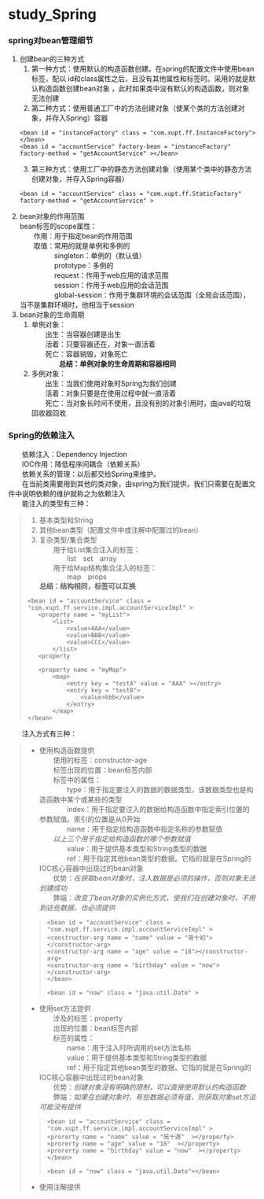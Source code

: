 # study_Spring
### spring对bean管理细节
1. 创建bean的三种方式
    1. 第一种方式：使用默认的构造函数创建。在spring的配置文件中使用bean标签，配以
    id和class属性之后，且没有其他属性和标签时。采用的就是默认构造函数创建bean对象
    ，此时如果类中没有默认的构造函数，则对象无法创建
    2. 第二种方式：使用普通工厂中的方法创建对象（使某个类的方法创建对象，并存入Spring）容器
    ```
   <bean id = "instanceFactory" class = "com.xupt.ff.InstanceFactory"></bean>
   <bean id = "accountService" factory-bean = "instanceFactory" factory-method = "getAccountService" ></bean>
   ```
   3. 第三种方式：使用工厂中的静态方法创建对象（使用某个类中的静态方法创建对象，并存入Spring容器）
   ```
   <bean id = "accountService" class = "com.xupt.ff.StaticFactory" factory-method = "getAccountService" >
   ```
2. bean对象的作用范围  
    bean标签的scope属性：  
    &emsp;&emsp;作用：用于指定bean的作用范围  
    &emsp;&emsp;取值：常用的就是单例和多例的  
    &emsp;&emsp;&emsp;&emsp;&emsp;singleton：单例的（默认值）  
    &emsp;&emsp;&emsp;&emsp;&emsp;prototype：多例的  
    &emsp;&emsp;&emsp;&emsp;&emsp;request：作用于web应用的请求范围  
    &emsp;&emsp;&emsp;&emsp;&emsp;session：作用于web应用的会话范围  
    &emsp;&emsp;&emsp;&emsp;&emsp;global-session：作用于集群环境的会话范围（全局会话范围），当不是集群环境时，他相当于session
3. bean对象的生命周期  
    1. 单例对象：  
    &emsp;&emsp;出生：当容器创建是出生  
    &emsp;&emsp;活着：只要容器还在，对象一直活着  
    &emsp;&emsp;死亡：容器销毁，对象死亡  
    &emsp;&emsp;&emsp;&emsp;**总结：单例对象的生命周期和容器相同**  
    2. 多例对象：  
    &emsp;&emsp;出生：当我们使用对象时Spring为我们创建  
    &emsp;&emsp;活着：对象只要是在使用过程中就一直活着  
    &emsp;&emsp;死亡：当对象长时间不使用，且没有别的对象引用时，由java的垃圾回收器回收  
### Spring的依赖注入
   &emsp;&emsp;依赖注入：Dependency Injection  
   &emsp;&emsp;IOC作用：降低程序间耦合（依赖关系）  
   &emsp;&emsp;依赖关系的管理：以后都交给Spring来维护。  
   &emsp;&emsp;在当前类需要用到其他的类对象，由spring为我们提供，我们只需要在配置文件中说明依赖的维护就称之为依赖注入  
   &emsp;&emsp;能注入的类型有三种：  
   > 1. 基本类型和String   
   > 2. 其他bean类型（配置文件中或注解中配置过的bean）  
   > 3. 复杂类型/集合类型  
   &emsp;&emsp;用于给List集合注入的标签：  
   &emsp;&emsp;&emsp;&emsp;list&emsp;set&emsp;array  
   &emsp;&emsp;用于给Map结构集合注入的标签：  
   &emsp;&emsp;&emsp;&emsp;map&emsp;props  
   **总结：结构相同，标签可以互换**
   > ```
   > <bean id = "accountService" class = "com.xupt.ff.service.impl.accountServiceImpl" >
   >    <property name = "myList">
   >        <list>
   >            <value>AAA</value>
   >            <value>BBB</value>
   >            <value>CCC</value>
   >        </list>
   >    <property
   > 
   >    <property name = "myMap">
   >        <map>
   >            <entry key = "testA" value = "AAA" ></entry>
   >            <entry key = "testB">
   >                <value>bbb</value>
   >            </entry>
   >        </map>
   > </bean>
   > ```
   &emsp;&emsp;注入方式有三种：  
   > * 使用构造函数提供  
   > &emsp;&emsp;使用的标签：constructor-age  
   > &emsp;&emsp;标签出现的位置：bean标签内部  
   > &emsp;&emsp;标签中的属性：  
   > &emsp;&emsp;&emsp;&emsp;type：用于指定要注入的数据的数据类型，该数据类型也是构造函数中某个或某些的类型  
   > &emsp;&emsp;&emsp;&emsp;index：用于指定要注入的数据给构造函数中指定索引位置的参数赋值。索引的位置是从0开始  
   > &emsp;&emsp;&emsp;&emsp;name：用于指定给构造函数中指定名称的参数赋值  
   > &emsp;&emsp;*以上三个用于指定给构造函数的哪个参数赋值*  
   > &emsp;&emsp;&emsp;&emsp;value：用于提供基本类型和String类型的数据  
   > &emsp;&emsp;&emsp;&emsp;ref：用于指定其他bean类型的数据。它指的就是在Spring的IOC核心容器中出现过的bean对象  
   > &emsp;&emsp;优势：*在获取bean对象时，注入数据是必须的操作，否则对象无法创建成功*  
   > &emsp;&emsp;弊端：*改变了bean对象的实例化方式，使我们在创建对象时，不用到这些数据，也必须提供* 
   >> ```
   >> <bean id = "accountService" class = "com.xupt.ff.service.impl.accountServiceImpl" >  
   >> <constructor-arg name = "name" value = "简十初"></constructor-arg>
   >> <constructor-arg name = "age" value = "18"></constructor-arg>
   >> <constructor-arg name = "birthday" value = "now"></constructor-arg>
   >> </bean>
   >> 
   >> <bean id = "now" class = "java.util.Date" >
   >> ```
   > * 使用set方法提供   
   > &emsp;&emsp;涉及的标签：property  
   > &emsp;&emsp;出现的位置：bean标签内部  
   > &emsp;&emsp;标签的属性：  
   > &emsp;&emsp;&emsp;&emsp;name：用于注入时所调用的set方法名称  
   > &emsp;&emsp;&emsp;&emsp;value：用于提供基本类型和String类型的数据  
   > &emsp;&emsp;&emsp;&emsp;ref：用于指定其他bean类型的数据。它指的就是在Spring的IOC核心容器中出现过的bean对象  
   > &emsp;&emsp;优势：*创建对象没有明确的限制，可以直接使用默认的构造函数*
   > &emsp;&emsp;弊端：*如果在创建对象时，有些数据必须有值，则获取对象set方法可能没有提供*
   >> ```
   >> <bean id = "accountService" class = "com.xupt.ff.service.impl.accountServiceImpl" >
   >> <prorerty name = "name" value = "简十遇"  ></property>
   >> <prorerty name = "age" value = "18"  ></property>
   >> <prorerty name = "birthday" value = "now"  ></property>
   >> </bean>
   >> 
   >> <bean id = "now" class = "java.util.Date"></bean>
   >> ```
   >> 
   > * 使用注解提供  
